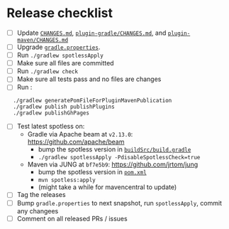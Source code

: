 # Release checklist

- [ ] Update [`CHANGES.md`](CHANGES.md), [`plugin-gradle/CHANGES.md`](plugin-gradle/CHANGES.md), and [`plugin-maven/CHANGES.md`](plugin-maven/CHANGES.md)
- [ ] Upgrade [`gradle.properties`](gradle.properties).
- [ ] Run `./gradlew spotlessApply`
- [ ] Make sure all files are committed
- [ ] Run `./gradlew check`
- [ ] Make sure all tests pass and no files are changes
- [ ] Run :

```
  ./gradlew generatePomFileForPluginMavenPublication
  ./gradlew publish publishPlugins
  ./gradlew publishGhPages
```

- [ ] Test latest spotless on:
    - Gradle via Apache beam at `v2.13.0`: https://github.com/apache/beam
        - bump the spotless version in [`buildSrc/build.gradle`](https://github.com/apache/beam/blob/28fad69d43de08e8419d421bd8bfd823a327abb7/buildSrc/build.gradle#L23)
        - `./gradlew spotlessApply -PdisableSpotlessCheck=true`
    - Maven via JUNG at `bf7e5b9`: https://github.com/jrtom/jung
        - bump the spotless version in [`pom.xml`](https://github.com/jrtom/jung/blob/bf7e5b91340e3f703ad1bc5ffe4abc922bd712a4/pom.xml#L82)
        - `mvn spotless:apply`
        - (might take a while for mavencentral to update)
- [ ] Tag the releases
- [ ] Bump `gradle.properties` to next snapshot, run `spotlessApply`, commit any changees
- [ ] Comment on all released PRs / issues

